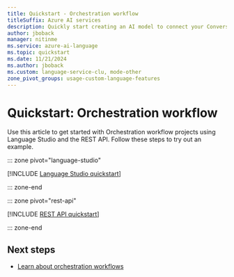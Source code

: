 ```yaml
---
title: Quickstart - Orchestration workflow
titleSuffix: Azure AI services
description: Quickly start creating an AI model to connect your Conversational Language Understanding, question answering and LUIS applications.
author: jboback
manager: nitinme
ms.service: azure-ai-language
ms.topic: quickstart
ms.date: 11/21/2024
ms.author: jboback
ms.custom: language-service-clu, mode-other
zone_pivot_groups: usage-custom-language-features
---
```


# Quickstart: Orchestration workflow

Use this article to get started with Orchestration workflow projects using Language Studio and the REST API. Follow these steps to try out an example.

::: zone pivot="language-studio"

[!INCLUDE [Language Studio quickstart](includes/quickstarts/language-studio.md)]

::: zone-end

::: zone pivot="rest-api"

[!INCLUDE [REST API quickstart](includes/quickstarts/rest-api.md)]

::: zone-end

## Next steps

* [Learn about orchestration workflows](overview.md)

